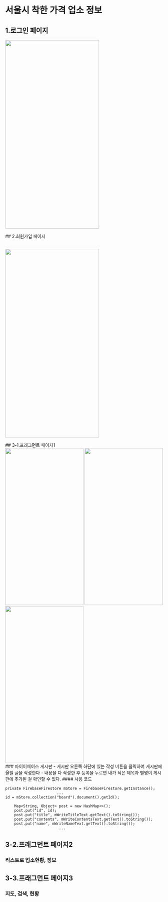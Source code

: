 # 서울시 착한 가격 업소 정보<br>
## 1.로그인 페이지
<p><img src="https://user-images.githubusercontent.com/48502969/59730242-9aaade00-927c-11e9-9339-50ddab03949f.png" width="300" height="600" ></p>
## 2.회원가입 페이지<br><br>
<p><img src="https://user-images.githubusercontent.com/48502969/59731171-15292d00-9280-11e9-90a8-da1a20789c22.png" width="300" height="600"></p>
## 3-1.프래그먼트 페이지1<br>
<div display: inline-block;>
 <img src="https://user-images.githubusercontent.com/48502969/59731970-53741b80-9283-11e9-8219-cfb3831814fd.png" width="250" height="500">
 <img src="https://user-images.githubusercontent.com/48502969/59731969-4fe09480-9283-11e9-9de2-80d7763d6c46.png" width="250" height="500">
 <img src="https://user-images.githubusercontent.com/48502969/59731964-4ce5a400-9283-11e9-959d-d2eb097a3768.png" width="250" height="500">
 </div>
### 파이어베이스 게시판
 - 게시판 오른쪽 하단에 있는 작성 버튼을 클릭하여 게시판에 올릴 글을 작성한다
 - 내용을 다 작성한 후 등록을 누르면 내가 적은 제목과 별명이 게시판에 추가된 걸 확인할 수 있다.
#### 사용 코드 

    private FirebaseFirestore mStore = FirebaseFirestore.getInstance();
                           ...
    id = mStore.collection("board").document().getId();

        Map<String, Object> post = new HashMap<>();
        post.put("id", id);
        post.put("title", mWriteTitleText.getText().toString());
        post.put("contents", mWriteContentsText.getText().toString());
        post.put("name", mWriteNameText.getText().toString());
                            ...
 
## 3-2.프래그먼트 페이지2<br>
### 리스트로 업소현황, 정보<br>
## 3-3.프래그먼트 페이지3<br>
### 지도, 검색, 현황<br>
